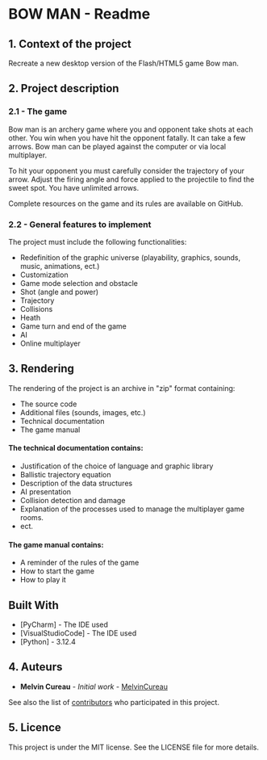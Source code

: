 # BOW MAN - Readme

## 1. Context of the project

Recreate a new desktop version of the Flash/HTML5 game Bow man.

## 2. Project description

### 2.1 - The game

Bow man is an archery game where you and opponent take shots at each other. You win when you have hit the opponent fatally.
It can take a few arrows. Bow man can be played against the computer or via local multiplayer.

To hit your opponent you must carefully consider the trajectory of your arrow. Adjust the firing angle and force applied to the projectile to find the sweet spot.
You have unlimited arrows.

Complete resources on the game and its rules are available on GitHub.


### 2.2 - General features to implement
The project must include the following functionalities:

- Redefinition of the graphic universe (playability, graphics, sounds, music, animations, ect.)<br>
- Customization<br>
- Game mode selection and obstacle<br>
- Shot (angle and power)<br>
- Trajectory<br>
- Collisions<br>
- Heath<br>
- Game turn and end of the game<br>
- AI<br>
- Online multiplayer<br>


## 3. Rendering

The rendering of the project is an archive in "zip" format containing:
- The source code
- Additional files (sounds, images, etc.)
- Technical documentation
- The game manual


#### The technical documentation contains:

- Justification of the choice of language and graphic library
- Ballistic trajectory equation
- Description of the data structures
- AI presentation
- Collision detection and damage
- Explanation of the processes used to manage the multiplayer game rooms.
- ect.

#### The game manual contains:

- A reminder of the rules of the game
- How to start the game
- How to play it


## Built With

* [PyCharm] - The IDE used
* [VisualStudioCode] - The IDE used
* [Python] - 3.12.4


## 4. Auteurs

* **Melvin Cureau** - *Initial work* - [MelvinCureau](https://github.com/MelvinCr1)

See also the list of [contributors](https://github.com/MelvinCr1/BOWMAN/contributors) who participated in this project.


## 5. Licence

This project is under the MIT license. See the LICENSE file for more details.
